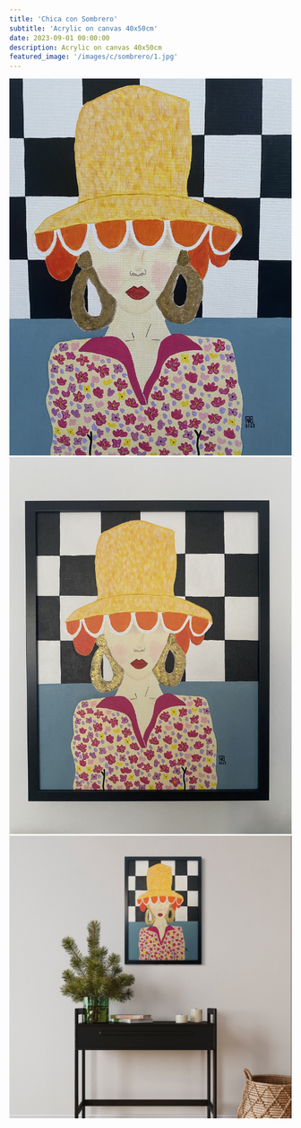 ```yaml
---
title: 'Chica con Sombrero'
subtitle: 'Acrylic on canvas 40x50cm'
date: 2023-09-01 00:00:00
description: Acrylic on canvas 40x50cm
featured_image: '/images/c/sombrero/1.jpg'
---
```


<div class="gallery" data-columns="1">
	<img src="/images/c/sombrero/1.jpg">
	<img src="/images/c/sombrero/2.jpg">
	<img src="/images/c/sombrero/3.jpg">
</div>

